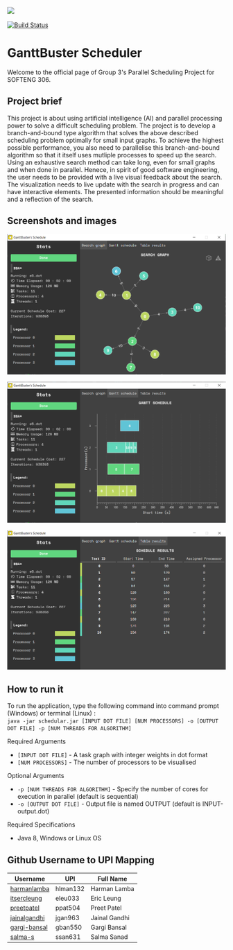 ![](https://i.imgur.com/sLNEchz.jpg)

[![Build Status](https://semaphoreci.com/api/v1/projects/82787041-2e4c-4fc4-bf97-14c040db432a/2832446/badge.svg)](https://semaphoreci.com/preetpatel-20/softeng306_p1)

# GanttBuster Scheduler 
Welcome to the official page of Group 3's Parallel Scheduling Project for SOFTENG 306.

## Project brief
This project is about using artificial intelligence (AI) and parallel processing power to solve a difficult scheduling problem. The project is to develop a branch-and-bound type algorithm that solves the above described scheduling problem optimally for small input graphs. To achieve the highest possible performance, you also need to parallelise this branch-and-bound algorithm so that it itself uses mutliple processes to speed up the search. Using an exhaustive search method can take long, even for small graphs and when done in parallel. Henece, in spirit of good software engineering, the user needs to be provided with a live visual feedback about the search. The visualization needs to live update with the search in progress and can have interactive elements. The presented information should be meaningful and a reflection of the search. 

## Screenshots and images
![Graph](src/main/resources/screenshots/screenshot1.PNG)

![Gantt](src/main/resources/screenshots/screenshot2.PNG)

![Table](src/main/resources/screenshots/screenshot3.PNG)

## How to run it

To run the application, type the following command into command prompt (Windows) or terminal (Linux) : <br>
``java -jar schedular.jar [INPUT DOT FILE] [NUM PROCESSORS] -o [OUTPUT DOT FILE] -p [NUM THREADS FOR ALGORITHM]``

Required Arguments
- `[INPUT DOT FILE]` - A task graph with integer weights in dot format
- `[NUM PROCESSORS]` - The number of processors to be visualised

Optional Arguments
- `-p [NUM THREADS FOR ALGORITHM]`  - Specify the number of cores for execution in parallel (default is sequential)
- `-o [OUTPUT DOT FILE]` - Output file is named OUTPUT (default is INPUT-output.dot)

Required Specifications
- Java 8, Windows or Linux OS

## Github Username to UPI Mapping

| Username      | UPI       | Full Name             |
| ------------- | --------- | --------------------- | 
| [harmanlamba](https://github.com/harmanlamba) | hlman132 | Harman Lamba |
| [itsercleung](https://github.com/itsercleung) | eleu033 | Eric Leung |
| [preetpatel](https://github.com/PreetPatel) | ppat504 | Preet Patel |
| [jainalgandhi](https://github.com/JainalGandhi) | jgan963 | Jainal Gandhi |
| [gargi-bansal](https://github.com/gargi-bansal) | gban550 | Gargi Bansal |
| [salma-s](https://github.com/salma-s) | ssan631 | Salma Sanad |
